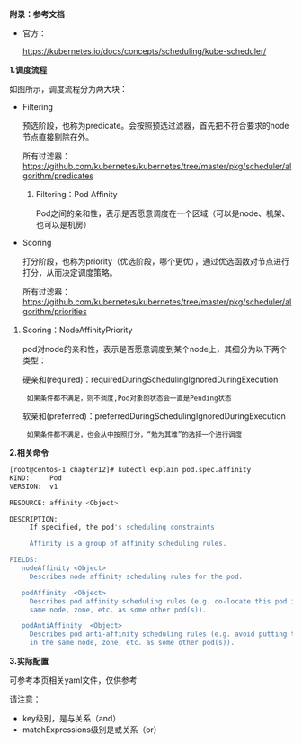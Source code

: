 **附录：参考文档**

* 官方：

    https://kubernetes.io/docs/concepts/scheduling/kube-scheduler/


**1.调度流程**


如图所示，调度流程分为两大块：

* Filtering
        
  预选阶段，也称为predicate。会按照预选过滤器，首先把不符合要求的node节点直接剔除在外。
  
  所有过滤器：https://github.com/kubernetes/kubernetes/tree/master/pkg/scheduler/algorithm/predicates
  
  
  1) Filtering：Pod Affinity

        Pod之间的亲和性，表示是否愿意调度在一个区域（可以是node、机架、也可以是机房）


* Scoring

  打分阶段，也称为priority（优选阶段，哪个更优），通过优选函数对节点进行打分，从而决定调度策略。
  
  所有过滤器：https://github.com/kubernetes/kubernetes/tree/master/pkg/scheduler/algorithm/priorities


1) Scoring：NodeAffinityPriority

    pod对node的亲和性，表示是否愿意调度到某个node上，其细分为以下两个类型：

    硬亲和(required)：requiredDuringSchedulingIgnoredDuringExecution
        
        如果条件都不满足，则不调度,Pod对象的状态会一直是Pending状态
    软亲和(preferred)：preferredDuringSchedulingIgnoredDuringExecution

        如果条件都不满足，也会从中按照打分，“勉为其难”的选择一个进行调度

**2.相关命令**
```bash
[root@centos-1 chapter12]# kubectl explain pod.spec.affinity
KIND:     Pod
VERSION:  v1

RESOURCE: affinity <Object>

DESCRIPTION:
     If specified, the pod's scheduling constraints

     Affinity is a group of affinity scheduling rules.

FIELDS:
   nodeAffinity	<Object>
     Describes node affinity scheduling rules for the pod.

   podAffinity	<Object>
     Describes pod affinity scheduling rules (e.g. co-locate this pod in the
     same node, zone, etc. as some other pod(s)).

   podAntiAffinity	<Object>
     Describes pod anti-affinity scheduling rules (e.g. avoid putting this pod
     in the same node, zone, etc. as some other pod(s)).
```

**3.实际配置**

可参考本页相关yaml文件，仅供参考

请注意：

* key级别，是与关系（and）
* matchExpressions级别是或关系（or）
